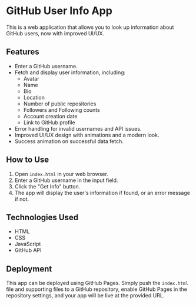 # GitHub User Info App

This is a web application that allows you to look up information about GitHub users, now with improved UI/UX.

## Features

*   Enter a GitHub username.
*   Fetch and display user information, including:
    *   Avatar
    *   Name
    *   Bio
    *   Location
    *   Number of public repositories
    *   Followers and Following counts
    *   Account creation date
    *   Link to GitHub profile
*   Error handling for invalid usernames and API issues.
*   Improved UI/UX design with animations and a modern look.
*   Success animation on successful data fetch.

## How to Use

1.  Open `index.html` in your web browser.
2.  Enter a GitHub username in the input field.
3.  Click the "Get Info" button.
4.  The app will display the user's information if found, or an error message if not.

## Technologies Used

*   HTML
*   CSS
*   JavaScript
*   GitHub API

## Deployment

This app can be deployed using GitHub Pages. Simply push the `index.html` file and supporting files to a GitHub repository, enable GitHub Pages in the repository settings, and your app will be live at the provided URL.
